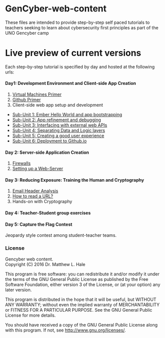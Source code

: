 # GenCyber-web-content
These files are intended to provide step-by-step self paced tutorials to teachers seeking to learn about cybersecurity first principles as part of the UNO Gencyber camp

# Live preview of current versions
Each step-by-step tutorial is specified by day and hosted at the following urls:

#### Day1: Development Environment and Client-side App Creation
1. [Virtual Machines Primer](./day1/virtualization-primer.md)  
2. [Github Primer](./day1/github-primer.md)
3. Client-side web app setup and development
  * [Sub-Unit 1: Ember Hello World and app bootstrapping](https://htmlpreview.github.io/?https://github.com/MLHale/GenCyber-web-content/blob/master/day1/day1.html#task1)  
  * [Sub-Unit 2: App refinement and debugging](https://htmlpreview.github.io/?https://github.com/MLHale/GenCyber-web-content/blob/master/day1/day1.html#task11)  
  * [Sub-Unit 3: Interfacing with external web APIs](https://htmlpreview.github.io/?https://github.com/MLHale/GenCyber-web-content/blob/master/day1/day1.html#task14)  
  * [Sub-Unit 4: Separating Data and Logic layers](https://htmlpreview.github.io/?https://github.com/MLHale/GenCyber-web-content/blob/master/day1/day1.html#task15)  
  * [Sub-Unit 5: Creating a good user experience](https://htmlpreview.github.io/?https://github.com/MLHale/GenCyber-web-content/blob/master/day1/day1.html#task16)  
  * [Sub-Unit 6: Deployment to Github.io](https://htmlpreview.github.io/?https://github.com/MLHale/GenCyber-web-content/blob/master/day1/day1.html#task21)  

#### Day 2: Server-side Application Creation
1. [Firewalls](./day2/day2-firewalls-iptables.md)  
2. [Setting up a Web-Server](http://htmlpreview.github.com/?https://github.com/MLHale/GenCyber-web-content/blob/master/day2/day2.html)  

#### Day 3: Reducing Exposure: Training the Human and Cryptography
1. [Email Header Analysis](./day3/day3-se-headeranalysis.md)
2. [How to read a URL?](./day3/day3-url-analysis.md)
3. Hands-on with Cryptography  

#### Day 4: Teacher-Student group exercises


#### Day 5: Capture the Flag Contest
Jeopardy style contest among student-teacher teams.


### License  
Gencyber web content.  
Copyright (C) 2016  Dr. Matthew L. Hale  

This program is free software: you can redistribute it and/or modify
it under the terms of the GNU General Public License as published by
the Free Software Foundation, either version 3 of the License, or
(at your option) any later version.

This program is distributed in the hope that it will be useful,
but WITHOUT ANY WARRANTY; without even the implied warranty of
MERCHANTABILITY or FITNESS FOR A PARTICULAR PURPOSE.  See the
GNU General Public License for more details.

You should have received a copy of the GNU General Public License
along with this program.  If not, see <http://www.gnu.org/licenses/>.
